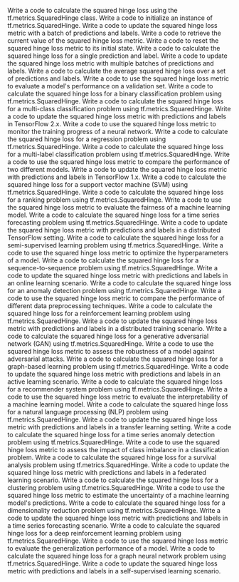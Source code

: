 Write a code to calculate the squared hinge loss using the tf.metrics.SquaredHinge class.
Write a code to initialize an instance of tf.metrics.SquaredHinge.
Write a code to update the squared hinge loss metric with a batch of predictions and labels.
Write a code to retrieve the current value of the squared hinge loss metric.
Write a code to reset the squared hinge loss metric to its initial state.
Write a code to calculate the squared hinge loss for a single prediction and label.
Write a code to update the squared hinge loss metric with multiple batches of predictions and labels.
Write a code to calculate the average squared hinge loss over a set of predictions and labels.
Write a code to use the squared hinge loss metric to evaluate a model's performance on a validation set.
Write a code to calculate the squared hinge loss for a binary classification problem using tf.metrics.SquaredHinge.
Write a code to calculate the squared hinge loss for a multi-class classification problem using tf.metrics.SquaredHinge.
Write a code to update the squared hinge loss metric with predictions and labels in TensorFlow 2.x.
Write a code to use the squared hinge loss metric to monitor the training progress of a neural network.
Write a code to calculate the squared hinge loss for a regression problem using tf.metrics.SquaredHinge.
Write a code to calculate the squared hinge loss for a multi-label classification problem using tf.metrics.SquaredHinge.
Write a code to use the squared hinge loss metric to compare the performance of two different models.
Write a code to update the squared hinge loss metric with predictions and labels in TensorFlow 1.x.
Write a code to calculate the squared hinge loss for a support vector machine (SVM) using tf.metrics.SquaredHinge.
Write a code to calculate the squared hinge loss for a ranking problem using tf.metrics.SquaredHinge.
Write a code to use the squared hinge loss metric to evaluate the fairness of a machine learning model.
Write a code to calculate the squared hinge loss for a time series forecasting problem using tf.metrics.SquaredHinge.
Write a code to update the squared hinge loss metric with predictions and labels in a distributed TensorFlow setting.
Write a code to calculate the squared hinge loss for a semi-supervised learning problem using tf.metrics.SquaredHinge.
Write a code to use the squared hinge loss metric to optimize the hyperparameters of a model.
Write a code to calculate the squared hinge loss for a sequence-to-sequence problem using tf.metrics.SquaredHinge.
Write a code to update the squared hinge loss metric with predictions and labels in an online learning scenario.
Write a code to calculate the squared hinge loss for an anomaly detection problem using tf.metrics.SquaredHinge.
Write a code to use the squared hinge loss metric to compare the performance of different data preprocessing techniques.
Write a code to calculate the squared hinge loss for a reinforcement learning problem using tf.metrics.SquaredHinge.
Write a code to update the squared hinge loss metric with predictions and labels in a distributed training scenario.
Write a code to calculate the squared hinge loss for a generative adversarial network (GAN) using tf.metrics.SquaredHinge.
Write a code to use the squared hinge loss metric to assess the robustness of a model against adversarial attacks.
Write a code to calculate the squared hinge loss for a graph-based learning problem using tf.metrics.SquaredHinge.
Write a code to update the squared hinge loss metric with predictions and labels in an active learning scenario.
Write a code to calculate the squared hinge loss for a recommender system problem using tf.metrics.SquaredHinge.
Write a code to use the squared hinge loss metric to evaluate the interpretability of a machine learning model.
Write a code to calculate the squared hinge loss for a natural language processing (NLP) problem using tf.metrics.SquaredHinge.
Write a code to update the squared hinge loss metric with predictions and labels in a transfer learning setting.
Write a code to calculate the squared hinge loss for a time series anomaly detection problem using tf.metrics.SquaredHinge.
Write a code to use the squared hinge loss metric to assess the impact of class imbalance in a classification problem.
Write a code to calculate the squared hinge loss for a survival analysis problem using tf.metrics.SquaredHinge.
Write a code to update the squared hinge loss metric with predictions and labels in a federated learning scenario.
Write a code to calculate the squared hinge loss for a clustering problem using tf.metrics.SquaredHinge.
Write a code to use the squared hinge loss metric to estimate the uncertainty of a machine learning model's predictions.
Write a code to calculate the squared hinge loss for a dimensionality reduction problem using tf.metrics.SquaredHinge.
Write a code to update the squared hinge loss metric with predictions and labels in a time series forecasting scenario.
Write a code to calculate the squared hinge loss for a deep reinforcement learning problem using tf.metrics.SquaredHinge.
Write a code to use the squared hinge loss metric to evaluate the generalization performance of a model.
Write a code to calculate the squared hinge loss for a graph neural network problem using tf.metrics.SquaredHinge.
Write a code to update the squared hinge loss metric with predictions and labels in a self-supervised learning scenario.
